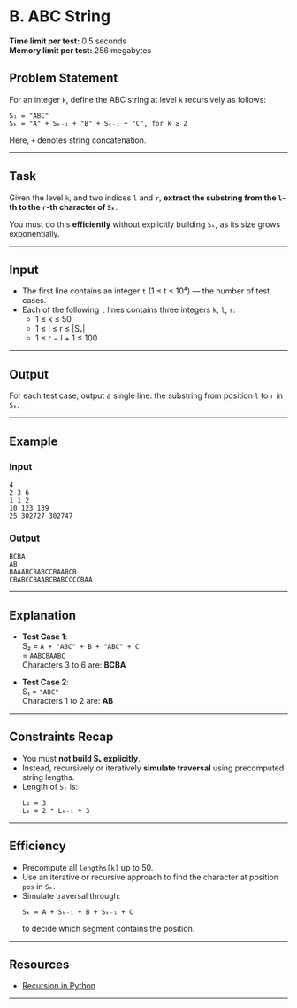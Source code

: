 
# B. ABC String

**Time limit per test:** 0.5 seconds  
**Memory limit per test:** 256 megabytes  

## Problem Statement

For an integer `k`, define the ABC string at level `k` recursively as follows:

```
S₁ = "ABC"  
Sₖ = "A" + Sₖ₋₁ + "B" + Sₖ₋₁ + "C", for k ≥ 2
```

Here, `+` denotes string concatenation.

---

## Task

Given the level `k`, and two indices `l` and `r`, **extract the substring from the `l`-th to the `r`-th character of `Sₖ`**.

You must do this **efficiently** without explicitly building `Sₖ`, as its size grows exponentially.

---

## Input

- The first line contains an integer `t` (1 ≤ t ≤ 10⁴) — the number of test cases.
- Each of the following `t` lines contains three integers `k`, `l`, `r`:
  - 1 ≤ k ≤ 50  
  - 1 ≤ l ≤ r ≤ |Sₖ|  
  - 1 ≤ r − l + 1 ≤ 100

---

## Output

For each test case, output a single line: the substring from position `l` to `r` in `Sₖ`.

---

## Example

### Input
```
4
2 3 6
1 1 2
10 123 139
25 302727 302747
```

### Output
```
BCBA
AB
BAAABCBABCCBAABCB
CBABCCBAABCBABCCCCBAA
```

---

## Explanation

- **Test Case 1**:  
  S₂ = `A + "ABC" + B + "ABC" + C`  
     = `AABCBAABC`  
  Characters 3 to 6 are: **BCBA**

- **Test Case 2**:  
  S₁ = `"ABC"`  
  Characters 1 to 2 are: **AB**

---

## Constraints Recap

- You must **not build Sₖ explicitly**.
- Instead, recursively or iteratively **simulate traversal** using precomputed string lengths.
- Length of `Sₖ` is:  
  ```
  L₁ = 3  
  Lₖ = 2 * Lₖ₋₁ + 3
  ```

---

## Efficiency

- Precompute all `lengths[k]` up to 50.
- Use an iterative or recursive approach to find the character at position `pos` in `Sₖ`.
- Simulate traversal through:
  ```
  Sₖ = A + Sₖ₋₁ + B + Sₖ₋₁ + C
  ```
  to decide which segment contains the position.

---

## Resources

- [Recursion in Python](https://www.w3schools.com/python/gloss_python_function_recursion.asp)
---
